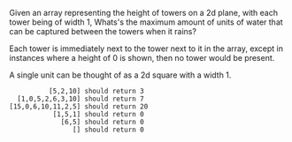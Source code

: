 Given an array representing the height of towers on a 2d plane, with each tower being of width 1, Whats's the maximum amount of units of water that can be captured between the towers when it rains?

Each tower is immediately next to the tower next to it in the array, except in instances where a height of 0 is shown, then no tower would be present.

A single unit can be thought of as a 2d square with a width 1.

```
          [5,2,10] should return 3
  [1,0,5,2,6,3,10] should return 7
[15,0,6,10,11,2,5] should return 20
           [1,5,1] should return 0
             [6,5] should return 0
                [] should return 0

```
